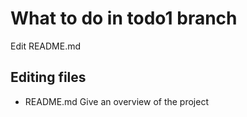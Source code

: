 # What to do in todo1 branch
Edit README.md  

## Editing files
- README.md
  Give an overview of the project

